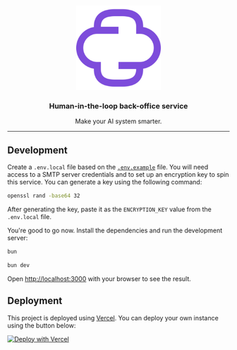<p align="center">
  <img alt="Eu tive um sonho - HITL" src="https://raw.githubusercontent.com/eutiveumsonho/.github/main/profile/assets/logo-512x512.png" height="192" width="192" />
  <h3 align="center">Human-in-the-loop back-office service</h3>
  <p align="center">Make your AI system smarter.</p>
</p>

---

## Development

Create a `.env.local` file based on the [`.env.example`](.env.example) file. You will need access to a SMTP server credentials and to set up an encryption key to spin this service. You can generate a key using the following command:

```sh
openssl rand -base64 32
```

After generating the key, paste it as the `ENCRYPTION_KEY` value from the `.env.local` file.

You're good to go now. Install the dependencies and run the development server:

```sh
bun
```

```sh
bun dev
```

Open [http://localhost:3000](http://localhost:3000) with your browser to see the result.

## Deployment

This project is deployed using [Vercel](https://vercel.com/). You can deploy your own instance using the button below:

[![Deploy with Vercel](https://vercel.com/button)](https://vercel.com/import/project?template=https://github.com/eutiveumsonho/hitl)
